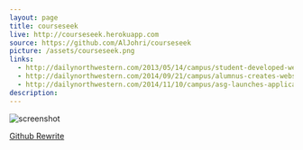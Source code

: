 ```yaml
---
layout: page
title: courseseek
live: http://courseseek.herokuapp.com
source: https://github.com/AlJohri/courseseek
picture: /assets/courseseek.png
links:
  - http://dailynorthwestern.com/2013/05/14/campus/student-developed-website-aims-to-pick-up-where-caesar-fails/
  - http://dailynorthwestern.com/2014/09/21/campus/alumnus-creates-website-to-help-students-program-northwestern-apps/
  - http://dailynorthwestern.com/2014/11/10/campus/asg-launches-application-to-help-students-plan-courses/
description: 
---
```


![screenshot]({{page.picture}})

[Github Rewrite](https://github.com/AlJohri/coursescope)

